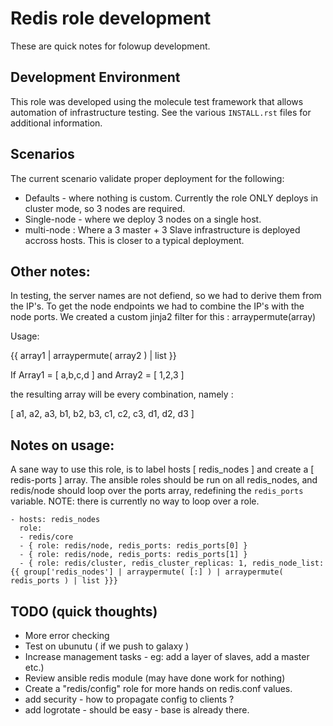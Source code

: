 Redis role development
======================

These are quick notes for folowup development.

Development Environment
-----------------------

This role was developed using the molecule test framework that allows automation
of infrastructure testing. See the various ```INSTALL.rst``` files for additional
information.

Scenarios
---------

The current scenario validate proper deployment for the following:

- Defaults - where nothing is custom. Currently the role ONLY deploys in cluster
  mode, so 3 nodes are required.
- Single-node - where we deploy 3 nodes on a single host.
- multi-node : Where a 3 master + 3 Slave infrastructure is deployed accross
  hosts. This is closer to a typical deployment.

Other notes:
------------

In testing, the server names are not defiend, so we had to derive them from the
IP's. To get the node endpoints we had to combine the IP's with the node ports.
We created a custom jinja2 filter for this : arraypermute(array)

Usage:

{{ array1 | arraypermute( array2 ) | list }}

If Array1 = [ a,b,c,d ]
and Array2 = [ 1,2,3 ]

the resulting array will be every combination, namely :

[ a1, a2, a3, b1, b2, b3, c1, c2, c3, d1, d2, d3 ]

Notes on usage:
---------------
A sane way to use this role, is to label hosts [ redis_nodes ] and create a
[ redis-ports ] array. The ansible roles should be run on all redis_nodes, and
redis/node should loop over the ports array, redefining the ```redis_ports```
variable. NOTE: there is currently no way to loop over a role.

```
- hosts: redis_nodes
  role:
  - redis/core
  - { role: redis/node, redis_ports: redis_ports[0] }
  - { role: redis/node, redis_ports: redis_ports[1] }
  - { role: redis/cluster, redis_cluster_replicas: 1, redis_node_list: {{ group['redis_nodes'] | arraypermute( [:] ) | arraypermute( redis_ports ) | list }}}
```


TODO (quick thoughts)
------
- More error checking
- Test on ubunutu ( if we push to galaxy )
- Increase management tasks - eg: add a layer of slaves, add a master etc.)
- Review ansible redis module (may have done work for nothing)
- Create a "redis/config" role for more hands on redis.conf values.
- add security - how to propagate config to clients ?
- add logrotate - should be easy -  base is already there.
